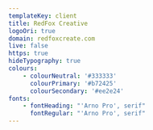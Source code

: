 ```yaml
---
templateKey: client
title: RedFox Creative
logoOri: true
domain: redfoxcreate.com
live: false
https: true
hideTypography: true
colours:
    - colourNeutral: '#333333'
      colourPrimary: '#b72425'
      colourSecondary: '#ee2e24'
fonts:
    - fontHeading: "'Arno Pro', serif"
      fontRegular: "'Arno Pro', serif"
---
```


